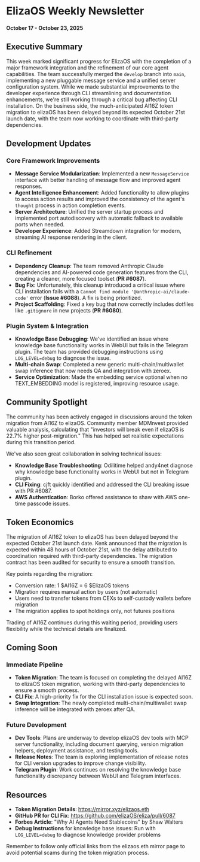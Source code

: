 # ElizaOS Weekly Newsletter
#### October 17 - October 23, 2025

## Executive Summary

This week marked significant progress for ElizaOS with the completion of a major framework integration and the refinement of our core agent capabilities. The team successfully merged the `develop` branch into `main`, implementing a new pluggable message service and a unified server configuration system. While we made substantial improvements to the developer experience through CLI streamlining and documentation enhancements, we're still working through a critical bug affecting CLI installation. On the business side, the much-anticipated AI16Z token migration to elizaOS has been delayed beyond its expected October 21st launch date, with the team now working to coordinate with third-party dependencies.

## Development Updates

### Core Framework Improvements
- **Message Service Modularization**: Implemented a new `MessageService` interface with better handling of message flow and improved agent responses.
- **Agent Intelligence Enhancement**: Added functionality to allow plugins to access action results and improved the consistency of the agent's `thought` process in action completion events.
- **Server Architecture**: Unified the server startup process and implemented port autodiscovery with automatic fallback to available ports when needed.
- **Developer Experience**: Added Streamdown integration for modern, streaming AI response rendering in the client.

### CLI Refinement
- **Dependency Cleanup**: The team removed Anthropic Claude dependencies and AI-powered code generation features from the CLI, creating a cleaner, more focused toolset (**PR #6087**).
- **Bug Fix**: Unfortunately, this cleanup introduced a critical issue where CLI installation fails with a `Cannot find module '@anthropic-ai/claude-code'` error (**Issue #6088**). A fix is being prioritized.
- **Project Scaffolding**: Fixed a key bug that now correctly includes dotfiles like `.gitignore` in new projects (**PR #6080**).

### Plugin System & Integration
- **Knowledge Base Debugging**: We've identified an issue where knowledge base functionality works in WebUI but fails in the Telegram plugin. The team has provided debugging instructions using `LOG_LEVEL=debug` to diagnose the issue.
- **Multi-chain Swap**: Completed a new generic multi-chain/multiwallet swap inference that now needs QA and integration with zeroex.
- **Service Optimization**: Made the embedding service optional when no TEXT_EMBEDDING model is registered, improving resource usage.

## Community Spotlight

The community has been actively engaged in discussions around the token migration from AI16Z to elizaOS. Community member MDMnvest provided valuable analysis, calculating that "investors will break even if elizaOS is 22.7% higher post-migration." This has helped set realistic expectations during this transition period.

We've also seen great collaboration in solving technical issues:
- **Knowledge Base Troubleshooting**: Odilitime helped andy4net diagnose why knowledge base functionality works in WebUI but not in Telegram plugin.
- **CLI Fixing**: cjft quickly identified and addressed the CLI breaking issue with PR #6087.
- **AWS Authentication**: Borko offered assistance to shaw with AWS one-time passcode issues.

## Token Economics

The migration of AI16Z token to elizaOS has been delayed beyond the expected October 21st launch date. Kenk announced that the migration is expected within 48 hours of October 21st, with the delay attributed to coordination required with third-party dependencies. The migration contract has been audited for security to ensure a smooth transition.

Key points regarding the migration:
- Conversion rate: 1 $AI16Z = 6 $ElizaOS tokens
- Migration requires manual action by users (not automatic)
- Users need to transfer tokens from CEXs to self-custody wallets before migration
- The migration applies to spot holdings only, not futures positions

Trading of AI16Z continues during this waiting period, providing users flexibility while the technical details are finalized.

## Coming Soon

### Immediate Pipeline
- **Token Migration**: The team is focused on completing the delayed AI16Z to elizaOS token migration, working with third-party dependencies to ensure a smooth process.
- **CLI Fix**: A high-priority fix for the CLI installation issue is expected soon.
- **Swap Integration**: The newly completed multi-chain/multiwallet swap inference will be integrated with zeroex after QA.

### Future Development
- **Dev Tools**: Plans are underway to develop elizaOS dev tools with MCP server functionality, including document querying, version migration helpers, deployment assistance, and testing tools.
- **Release Notes**: The team is exploring implementation of release notes for CLI version upgrades to improve change visibility.
- **Telegram Plugin**: Work continues on resolving the knowledge base functionality discrepancy between WebUI and Telegram interfaces.

## Resources

- **Token Migration Details**: https://mirror.xyz/elizaos.eth
- **GitHub PR for CLI Fix**: https://github.com/elizaOS/eliza/pull/6087
- **Forbes Article**: "Why AI Agents Need Stablecoins" by Shaw Walters
- **Debug Instructions** for knowledge base issues: Run with `LOG_LEVEL=debug` to diagnose knowledge provider problems

Remember to follow only official links from the elizaos.eth mirror page to avoid potential scams during the token migration process.